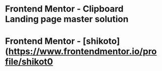 # Frontend Mentor - Clipboard Landing page master solution
# Frontend Mentor - [shikoto](https://www.frontendmentor.io/profile/shikot0